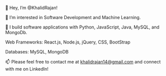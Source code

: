 👋 Hey, I’m @KhalidRajan!


👀 I’m interested in Software Development and Machine Learning.

🔨 I build software applications with Python, JavaScript, Java, MySQL, and MongoDb.

Web Frameworks: React.js, Node.js, jQuery, CSS, BootStrap

Databases: MySQL, MongoDB


📫 Please feel free to contact me at khalidrajan14@gmail.com and connect with me on LinkedIn!

<!---
KhalidRajan/KhalidRajan is a ✨ special ✨ repository because its `README.md` (this file) appears on your GitHub profile.
You can click the Preview link to take a look at your changes.
--->

